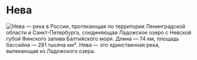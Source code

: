 # Нева
![Нева](https://imcdn.bolshayastrana.com/1200x00/d8528d0c2f80e9772ce6a86d0d2b399e87742f5eb327affe8b7222c213db6f1f.jpeg)
— река в России, протекающая по территории Ленинградской области и Санкт-Петербурга, соединяющая Ладожское озеро с Невской губой Финского залива Балтийского моря. Длина — 74 км, площадь бассейна — 281 тысяча км². Нева — это единственная река, вытекающая из Ладожского озера.